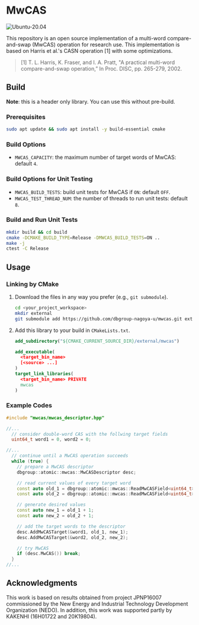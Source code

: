 # MwCAS

![Ubuntu-20.04](https://github.com/dbgroup-nagoya-u/mwcas/workflows/Ubuntu-20.04/badge.svg?branch=main)

This repository is an open source implementation of a multi-word compare-and-swap (MwCAS) operation for research use. This implementation is based on Harris et al.'s CASN operation [1] with some optimizations.

> [1] T. L. Harris, K. Fraser, and I. A. Pratt, "A practical multi-word compare-and-swap operation,” In Proc. DISC, pp. 265-279, 2002.

## Build

**Note**: this is a header only library. You can use this without pre-build.

### Prerequisites

```bash
sudo apt update && sudo apt install -y build-essential cmake
```

### Build Options

- `MWCAS_CAPACITY`: the maximum number of target words of MwCAS: default `4`.

### Build Options for Unit Testing

- `MWCAS_BUILD_TESTS`: build unit tests for MwCAS if `ON`: default `OFF`.
- `MWCAS_TEST_THREAD_NUM`: the number of threads to run unit tests: default `8`.

### Build and Run Unit Tests

```bash
mkdir build && cd build
cmake -DCMAKE_BUILD_TYPE=Release -DMWCAS_BUILD_TESTS=ON ..
make -j
ctest -C Release
```

## Usage

### Linking by CMake

1. Download the files in any way you prefer (e.g., `git submodule`).

    ```bash
    cd <your_project_workspace>
    mkdir external
    git submodule add https://github.com/dbgroup-nagoya-u/mwcas.git external/mwcas
    ```

1. Add this library to your build in `CMakeLists.txt`.

    ```cmake
    add_subdirectory("${CMAKE_CURRENT_SOURCE_DIR}/external/mwcas")

    add_executable(
      <target_bin_name>
      [<source> ...]
    )
    target_link_libraries(
      <target_bin_name> PRIVATE
      mwcas
    )
    ```

### Example Codes

```cpp
#include "mwcas/mwcas_descriptor.hpp"

//...
  // consider double-word CAS with the follwing target fields
  uint64_t word1 = 0, word2 = 0;

//...
  // continue until a MwCAS operation succeeds
  while (true) {
    // prepare a MwCAS descriptor
    dbgroup::atomic::mwcas::MwCASDescriptor desc;

    // read current values of every target word
    const auto old_1 = dbgroup::atomic::mwcas::ReadMwCASField<uint64_t>(&word1);
    const auto old_2 = dbgroup::atomic::mwcas::ReadMwCASField<uint64_t>(&word2);

    // generate desired values
    const auto new_1 = old_1 + 1;
    const auto new_2 = old_2 + 1;

    // add the target words to the descriptor
    desc.AddMwCASTarget(&word1, old_1, new_1);
    desc.AddMwCASTarget(&word2, old_2, new_2);

    // try MwCAS
    if (desc.MwCAS()) break;
  }
//...
```

## Acknowledgments

This work is based on results obtained from project JPNP16007 commissioned by the New Energy and Industrial Technology Development Organization (NEDO). In addition, this work was supported partly by KAKENHI (16H01722 and 20K19804).
